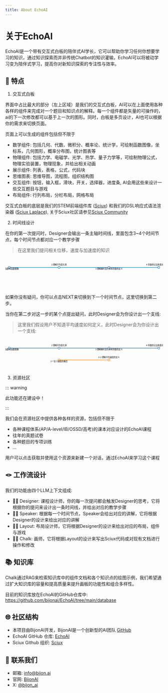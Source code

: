 ```yaml
---
title: About EchoAI
---
```


# 关于EchoAI

EchoAI是一个带有交互式白板的陪伴式AI学长，它可以帮助你学习任何你想要学习的知识，通过知识探索而并非传统Chatbot的知识灌输，EchoAI可以将被动学习变为陪伴式学习，提高你对新知识探索的专注性与效率。

## 🌈 特点

1. 交互式白板

界面中占比最大的部分（左上区域）是我们的交互式白板，AI可以在上面使用各种各样的组件来完成对一个题目和知识点的解释。每一个组件都是矢量的可操作的，ai的下一次修改都可以基于上一次的图形。同时，白板是多页设计，AI也可以根据你的需求来切换页面。

页面上可以生成的组件包括但不限于

- 数学组件: 包括几何、代数、微积分、概率论、统计学，可绘制函数图像，坐标系，几何图形，概率分布图，统计图表等
- 物理组件: 包括力学、电磁学、光学、热学、量子力学等，可绘制物理公式，物理实验装置，物理现象，并给出相关动画
- 展示组件: 列表，表格，公式，代码块
- 思维图表: 思维导图，流程图，组织结构图
- 交互组件: 按钮，输入框，滑块，开关，选择器，进度条, AI会用这些来设计一些交互题目与游戏
- 布局组件: 行列布局，分栏布局，网格布局

交互式白板的底层是我们的STEM前端组件库 ([Sciux](https://github.com/sciux-kit/lib)) 和我们的DSL响应式语法渲染器 ([Sciux Laplace](https://github.com/sciux-kit/laplace)), 关于Sciux社区请参见[Sciux Community](./sciux-community)

2. 时间线设计

在你的第一次提问时，Designer会输出一条主轴时间线，里面包含3~4个时间节点，每个时间节点都对应一个教学步骤

> 在这里我们提问相关位移，速度与加速度的知识

<svg class="w-full h-full select-none" viewBox="0 0 800 160">
    <g class="timeline-container">
        <path d="M20,50L273.333,50L526.667,50L780,50" fill="none" stroke="#1f77b4" stroke-width="2"></path>
        <circle cx="20" cy="50" r="5" stroke="#1f77b4" stroke-width="2" fill="white"></circle><text x="20" y="60"
            text-anchor="middle" font-size="10px">1 理解函数和函数图像</text>
        <circle cx="273.3333333333333" cy="50" r="5" stroke="#1f77b4" stroke-width="2" fill="white"></circle><text
            x="273.3333333333333" y="40" text-anchor="middle" font-size="10px">2 理解平均变化率</text>
        <circle cx="526.6666666666666" cy="50" r="5" stroke="#1f77b4" stroke-width="2" fill="white"></circle><text
            x="526.6666666666666" y="60" text-anchor="middle" font-size="10px">3 理解瞬时变化率和导数的定义</text>
        <circle cx="780" cy="50" r="5" stroke="#1f77b4" stroke-width="2" fill="white"></circle><text x="780" y="40"
            text-anchor="middle" font-size="10px">4 导数的记法和基本导数公式</text>
    </g>
</svg>

如果你没有疑问，你可以点击NEXT来切换到下一个时间节点，这里切换到第二步。

当你在第二步对这一步的某个点提出疑问，此时Designer会为你设计出一个支线:

> 这里我们假设用户不知道平均速度如何定义，此时Designer会为你设计出一个支线:

<svg class="w-full h-full select-none" viewBox="0 0 800 160">
    <g class="timeline-container">
        <path d="M20,50L273.333,50L526.667,50L780,50" fill="none" stroke="#1f77b4" stroke-width="2"></path>
        <circle cx="20" cy="50" r="5" stroke="#1f77b4" stroke-width="2" fill="white"></circle><text x="20" y="60"
            text-anchor="middle" font-size="10px">1 理解函数和函数图像</text>
        <circle cx="273.3333333333333" cy="50" r="5" stroke="#1f77b4" stroke-width="2" fill="white"></circle><text
            x="273.3333333333333" y="40" text-anchor="middle" font-size="10px">2 理解平均变化率</text>
        <circle cx="526.6666666666666" cy="50" r="5" stroke="#1f77b4" stroke-width="2" fill="white"></circle><text
            x="526.6666666666666" y="60" text-anchor="middle" font-size="10px">3 理解瞬时变化率和导数的定义</text>
        <circle cx="780" cy="50" r="5" stroke="#1f77b4" stroke-width="2" fill="white"></circle><text x="780" y="40"
            text-anchor="middle" font-size="10px">4 导数的记法和基本导数公式</text>
        <path d="M273.333,110L526.667,110" fill="none" stroke="#ff7f0e" stroke-width="2"></path>
        <circle cx="273.3333333333333" cy="110" r="5" stroke="#ff7f0e" stroke-width="2" fill="white"></circle><text
            x="273.3333333333333" y="120" text-anchor="middle" font-size="10px">2-1 复习速度的概念</text>
        <circle cx="526.6666666666666" cy="110" r="5" stroke="#ff7f0e" stroke-width="2" fill="white"></circle><text
            x="526.6666666666666" y="100" text-anchor="middle" font-size="10px">2-2 理解平均速度的定义</text>
    </g>
</svg>

3. 资源社区

::: warning

此功能还在建设中！

:::

我们会在资源社区中提供各种各样的资源，包括但不限于

- 各种课程体系(AP/A-level/IB/OSSD/高考)的课本对应设计的EchoAI课程
- 往年的真题试卷
- 各种题目的专项训练
- ...

用户可以点击获取并使用这个资源来新建一个对话，通过EchoAI来学习这个课程

## 🪢 工作流设计

我们的功能由四个LLM上下文组成:

- 🧑‍🎨 Designer: 课程设计师，你的每一次提问都会触发Designer的思考，它将根据你的提问来设计出一条时间线，并给出对应的教学步骤
- 🧑‍🏫 Speaker: 根据每一个时间节点，Speaker会给出对应的讲解，它将根据Designer的设计来给出对应的讲解
- 🧑‍🎨 Layout: 布局设计师，它将根据Designer的设计来给出对应的布局，组件与游戏
- 👩‍💻 Chalk: 画师，它将根据Layout的设计来写出Sciux代码或对现有文档进行操作和修改

## 📚 知识库

Chalk通过RAG来检索知识库中的组件文档和各个知识点的绘图示例，我们希望通过扩大知识库的容量和提高质量来提升画板的功能性和组合多样性。

目前的知识库放在EchoAI的GitHub仓库中: https://github.com/bijonai/EchoAI/tree/main/database

## 🌐 社区结构

- 本项目由BijonAI开发，BijonAI是一个创新型的AI团队 [GitHub](https://github.com/bijonai)
- EchoAI GitHub 仓库: [EchoAI](https://github.com/bijonai/echoai)
- Sciux Github 组织: [Sciux](https://github.com/sciux-kit)

## 📧 联系我们

- 邮箱: [info@bijon.ai](mailto:info@bijon.ai)
- 官网: [BijonAI](https://bijon.ai)
- X: [@bijon_ai](https://x.com/bijon_ai)
